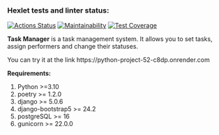 ### Hexlet tests and linter status:
[![Actions Status](https://github.com/vitallcore/python-project-52/actions/workflows/hexlet-check.yml/badge.svg)](https://github.com/vitallcore/python-project-52/actions)
[![Maintainability](https://api.codeclimate.com/v1/badges/d1258a96be3ef5b67aee/maintainability)](https://codeclimate.com/github/vitallcore/python-project-52/maintainability)
[![Test Coverage](https://api.codeclimate.com/v1/badges/d1258a96be3ef5b67aee/test_coverage)](https://codeclimate.com/github/vitallcore/python-project-52/test_coverage)

<b>Task Manager</b> is a task management system. It allows you to set tasks, assign performers and change their statuses.
<p>You can try it at the link https://python-project-52-c8dp.onrender.com</p>

<b>Requirements:</b>
1. Python >=3.10
2. poetry >= 1.2.0
3. django >= 5.0.6
4. django-bootstrap5 >= 24.2
5. postgreSQL >= 16
6. gunicorn >= 22.0.0
